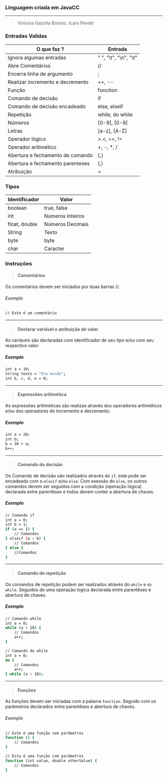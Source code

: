 ### Linguagem criada em JavaCC

---

> Vinicius Gazolla Boneto, Icaro Peretti

### Entradas Valídas

O que faz ?| Entrada
---------------------------| --------
Ignora algumas entradas | " ", "\t", "\n", "\t"
Abre Comentários | // 
Encerra linha de argumento | ; 
Realizar incremento e decremento | ++, -- 
Função | function 
Comando de decisão | if 
Comando de decisão encadeado | else, elseif 
Repetição | while, do while 
Números | [0-9], [0-9] 
Letras | [a-z], [A-Z] 
Operador lógico | >.<, ==, != 
Operador aritimético | +, -, *, / 
Abertura e fechamento de comando | {,} 
Abertura e fechamento parenteses | (,) 
Atribuição | = 

### Tipos

Identificador    | Valor 
------------------------------------ | --------
boolean | true, false 
int | Números Inteiros 
float, double | Números Decimais 
String | Texto 
byte | byte 
char | Caracter 

### Instruções

> #### Comentários

Os comentários devem ser iniciados por duas barras //.

###### Exemplo
```bash
// Este é um comentário
```

---
> #### Declarar variável e atribuição de valor

As variáveis são declaradas com identificador de seu tipo e/ou com seu respectivo valor.

##### Exemplo
```bash
int a = 10;
String texto = "Ola mundo";
int b, c, d, e = 0;
```

---
> #### Expressões aritimética

As expressões aritiméticas são realizas através dos operadores aritiméticos e/ou dos operadores de incremento e decremento.

##### Exemplo
```bash
int a = 20;
int b;
b = 30 + a;
b++;
```

---

> #### Comando de decisão

Os Comando de decisão são realizados através do `if`, este pode ser encadeado com o `elseif` e/ou `else`. Com exessão do `else`, os outros comandos devem ser seguidos com a condição (operação lógica) declarada entre parentêses e todos devem conter a abertura de chaves.

##### Exemplo
```bash
// Comando if
int a = 0;
int b = 1;
if (a == 1) {
	// Comandos
} elseif (a > b) {
	// Comandos
} else {
	//Comandos
}
```

---

> #### Comando de repetição

Os comandos de repetição podem ser realizados através do `while` e `do while`. Seguidos de uma operação logíca declarada entre parentêses e abertura de chaves.

##### Exemplo
```bash
// Comando while
int a = 0;
while (a < 10) {
	// Comandos
	a++;
}
```
```bash
// Comando do while
int a = 0;
do {
	// Comandos
	a++;
} while (a < 10);
```

---

> #### Funções

As funções devem ser iniciadas com a palavra `function`. Seguido com os parâmetros declarados entre parentêses e abertura de chaves.

###### Exemplo
```bash
// Este é uma função sem parâmetros
function () {
	// Comandos
}
```
```bash
// Esta é uma função com parâmetros
function (int value, double otherValue) {
	// Comandos
}
```

  	

